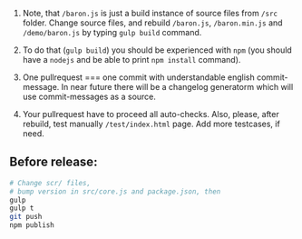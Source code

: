 1. Note, that `/baron.js` is just a build instance of source files from `/src` folder. Change source files, and rebuild `/baron.js`, `/baron.min.js` and `/demo/baron.js` by typing `gulp build` command.

2. To do that (`gulp build`) you should be experienced with `npm` (you should have a `nodejs` and be able to print `npm install` command).

3. One pullrequest === one commit with understandable english commit-message. In near future there will be a changelog generatorm which will use commit-messages as a source.

4. Your pullrequest have to proceed all auto-checks. Also, please, after rebuild, test manually `/test/index.html` page. Add more testcases, if need.


## Before release:

```bash
# Change scr/ files,
# bump version in src/core.js and package.json, then
gulp
gulp t
git push
npm publish
```

